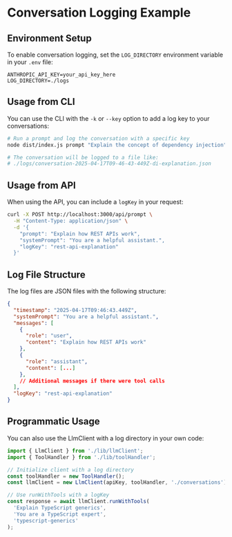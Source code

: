 # Conversation Logging Example

## Environment Setup

To enable conversation logging, set the `LOG_DIRECTORY` environment variable in your `.env` file:

```
ANTHROPIC_API_KEY=your_api_key_here
LOG_DIRECTORY=./logs
```

## Usage from CLI

You can use the CLI with the `-k` or `--key` option to add a log key to your conversations:

```bash
# Run a prompt and log the conversation with a specific key
node dist/index.js prompt "Explain the concept of dependency injection" -k "di-explanation"

# The conversation will be logged to a file like: 
# ./logs/conversation-2025-04-17T09-46-43-449Z-di-explanation.json
```

## Usage from API

When using the API, you can include a `logKey` in your request:

```bash
curl -X POST http://localhost:3000/api/prompt \
  -H "Content-Type: application/json" \
  -d '{
    "prompt": "Explain how REST APIs work", 
    "systemPrompt": "You are a helpful assistant.", 
    "logKey": "rest-api-explanation"
  }'
```

## Log File Structure

The log files are JSON files with the following structure:

```json
{
  "timestamp": "2025-04-17T09:46:43.449Z",
  "systemPrompt": "You are a helpful assistant.",
  "messages": [
    {
      "role": "user",
      "content": "Explain how REST APIs work"
    },
    {
      "role": "assistant",
      "content": [...]
    },
    // Additional messages if there were tool calls
  ],
  "logKey": "rest-api-explanation"
}
```

## Programmatic Usage

You can also use the LlmClient with a log directory in your own code:

```typescript
import { LlmClient } from './lib/llmClient';
import { ToolHandler } from './lib/toolHandler';

// Initialize client with a log directory
const toolHandler = new ToolHandler();
const llmClient = new LlmClient(apiKey, toolHandler, './conversations');

// Use runWithTools with a logKey
const response = await llmClient.runWithTools(
  'Explain TypeScript generics',
  'You are a TypeScript expert',
  'typescript-generics'
);
```
